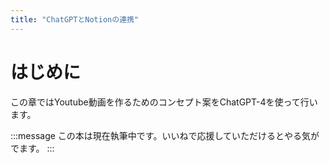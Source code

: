 ```yaml
---
title: "ChatGPTとNotionの連携"
---
```

# はじめに
この章ではYoutube動画を作るためのコンセプト案をChatGPT-4を使って行います。

:::message
この本は現在執筆中です。いいねで応援していただけるとやる気がでます。
:::